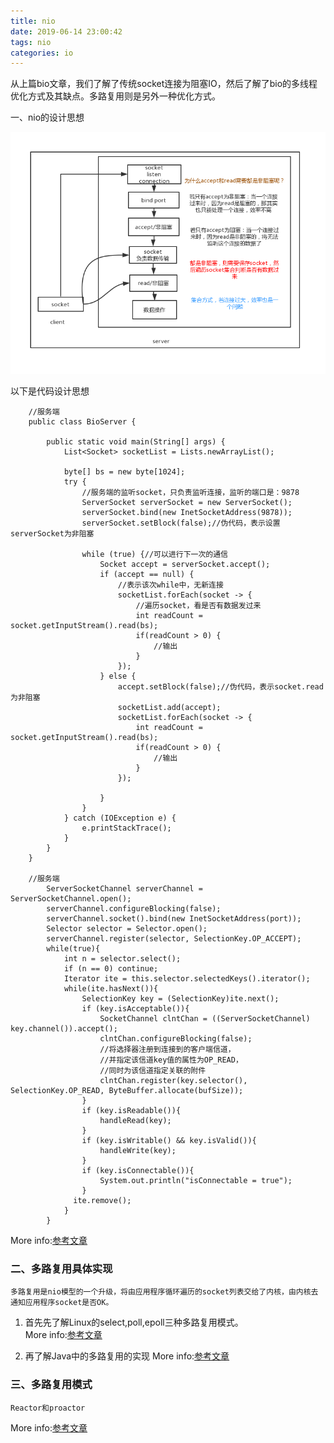 ```yaml
---
title: nio
date: 2019-06-14 23:00:42
tags: nio
categories: io
---
```

从上篇bio文章，我们了解了传统socket连接为阻塞IO，然后了解了bio的多线程优化方式及其缺点。多路复用则是另外一种优化方式。

一、nio的设计思想

<!--more-->  

![nio-1](nio/nio-common.png)


以下是代码设计思想
```
    //服务端
    public class BioServer {
    
        public static void main(String[] args) {
            List<Socket> socketList = Lists.newArrayList();
            
            byte[] bs = new byte[1024];
            try {
                //服务端的监听socket，只负责监听连接，监听的端口是：9878
                ServerSocket serverSocket = new ServerSocket();
                serverSocket.bind(new InetSocketAddress(9878));
                serverSocket.setBlock(false);//伪代码，表示设置serverSocket为非阻塞
    
                while (true) {//可以进行下一次的通信
                    Socket accept = serverSocket.accept();
                    if (accept == null) {
                        //表示该次while中，无新连接
                        socketList.forEach(socket -> {
                            //遍历socket，看是否有数据发过来
                            int readCount = socket.getInputStream().read(bs);
                            if(readCount > 0) {
                                //输出
                            }
                        });
                    } else {
                        accept.setBlock(false);//伪代码，表示socket.read为非阻塞
                        socketList.add(accept);                            
                        socketList.forEach(socket -> {
                            int readCount = socket.getInputStream().read(bs);
                            if(readCount > 0) {
                                //输出
                            }
                        });
                    
                    }
                }
            } catch (IOException e) {
                e.printStackTrace();
            }
        }
    }
    
    //服务端
        ServerSocketChannel serverChannel = ServerSocketChannel.open();
        serverChannel.configureBlocking(false);
        serverChannel.socket().bind(new InetSocketAddress(port));
        Selector selector = Selector.open();
        serverChannel.register(selector, SelectionKey.OP_ACCEPT);
        while(true){
            int n = selector.select();
            if (n == 0) continue;
            Iterator ite = this.selector.selectedKeys().iterator();
            while(ite.hasNext()){
                SelectionKey key = (SelectionKey)ite.next();
                if (key.isAcceptable()){
                    SocketChannel clntChan = ((ServerSocketChannel) key.channel()).accept();
                    clntChan.configureBlocking(false);
                    //将选择器注册到连接到的客户端信道，
                    //并指定该信道key值的属性为OP_READ，
                    //同时为该信道指定关联的附件
                    clntChan.register(key.selector(), SelectionKey.OP_READ, ByteBuffer.allocate(bufSize));
                }
                if (key.isReadable()){
                    handleRead(key);
                }
                if (key.isWritable() && key.isValid()){
                    handleWrite(key);
                }
                if (key.isConnectable()){
                    System.out.println("isConnectable = true");
                }
              ite.remove();
            }
        }
```      
More info:[参考文章](https://www.bilibili.com/video/av54147951/)

### 二、多路复用具体实现
    
    多路复用是nio模型的一个升级，将由应用程序循环遍历的socket列表交给了内核，由内核去通知应用程序socket是否OK。
      
    
1. 首先先了解Linux的select,poll,epoll三种多路复用模式。     
More info:[参考文章](https://jeff.wtf/2017/02/IO-multiplexing/)        


2. 再了解Java中的多路复用的实现
More info:[参考文章](https://juejin.im/entry/599f971af265da247d728531)

        
### 三、多路复用模式

    Reactor和proactor
    
More info:[参考文章](https://tech.meituan.com/2016/11/04/nio.html)            